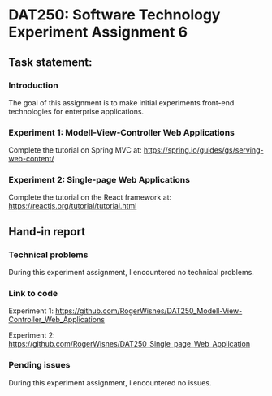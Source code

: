 # DAT250: Software Technology Experiment Assignment 6
## Task statement:
### Introduction
The goal of this assignment is to make initial experiments front-end technologies for enterprise applications. 

### Experiment 1: Modell-View-Controller Web Applications
Complete the tutorial on Spring MVC at: https://spring.io/guides/gs/serving-web-content/

### Experiment 2: Single-page Web Applications
Complete the tutorial on the React framework at: https://reactjs.org/tutorial/tutorial.html

## Hand-in report
### Technical problems
During this experiment assignment, I encountered no technical problems.

### Link to code
Experiment 1: https://github.com/RogerWisnes/DAT250_Modell-View-Controller_Web_Applications

Experiment 2: https://github.com/RogerWisnes/DAT250_Single_page_Web_Application

### Pending issues
During this experiment assignment, I encountered no issues.
